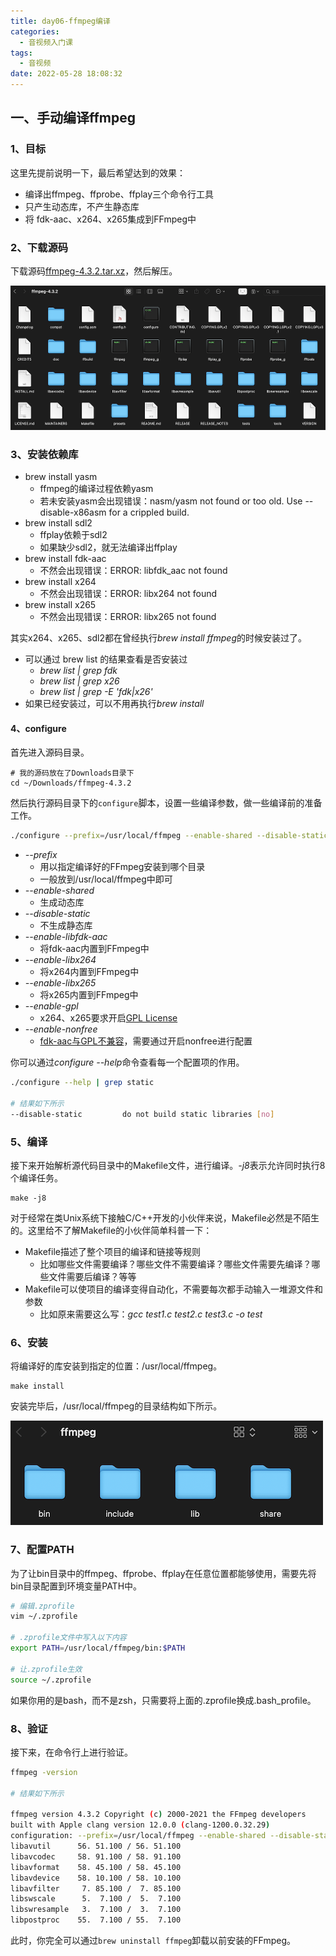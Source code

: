 ```yaml
---
title: day06-ffmpeg编译
categories:
  - 音视频入门课
tags:
  - 音视频
date: 2022-05-28 18:08:32
---
```




## 一、手动编译ffmpeg



### 1、目标

这里先提前说明一下，最后希望达到的效果：

- 编译出ffmpeg、ffprobe、ffplay三个命令行工具
- 只产生动态库，不产生静态库
- 将 fdk-aac、x264、x265集成到FFmpeg中

### 2、下载源码

下载源码[ffmpeg-4.3.2.tar.xz](https://ffmpeg.org/releases/ffmpeg-4.3.2.tar.xz)，然后解压。

![FFmpeg源码结构](day06手动编译ffmpeg/497279-20210410211902005-744008601-20220528181822420.png)



### 3、安装依赖库

- brew install yasm
  - ffmpeg的编译过程依赖yasm
  - 若未安装yasm会出现错误：nasm/yasm not found or too old. Use --disable-x86asm for a crippled build.
- brew install sdl2
  - ffplay依赖于sdl2
  - 如果缺少sdl2，就无法编译出ffplay
- brew install fdk-aac
  - 不然会出现错误：ERROR: libfdk_aac not found
- brew install x264
  - 不然会出现错误：ERROR: libx264 not found
- brew install x265
  - 不然会出现错误：ERROR: libx265 not found

其实x264、x265、sdl2都在曾经执行*brew install ffmpeg*的时候安装过了。

- 可以通过 brew list 的结果查看是否安装过
  - *brew list | grep fdk*
  - *brew list | grep x26*
  - *brew list | grep -E 'fdk|x26'*
- 如果已经安装过，可以不用再执行*brew install*



#### 4、configure

首先进入源码目录。

```SH
# 我的源码放在了Downloads目录下
cd ~/Downloads/ffmpeg-4.3.2
```

然后执行源码目录下的`configure`脚本，设置一些编译参数，做一些编译前的准备工作。

```sh
./configure --prefix=/usr/local/ffmpeg --enable-shared --disable-static --enable-gpl  --enable-nonfree --enable-libfdk-aac --enable-libx264 --enable-libx265
```

- *--prefix*
  - 用以指定编译好的FFmpeg安装到哪个目录
  - 一般放到/usr/local/ffmpeg中即可
- *--enable-shared*
  - 生成动态库
- *--disable-static*
  - 不生成静态库
- *--enable-libfdk-aac*
  - 将fdk-aac内置到FFmpeg中
- *--enable-libx264*
  - 将x264内置到FFmpeg中
- *--enable-libx265*
  - 将x265内置到FFmpeg中
- *--enable-gpl*
  - x264、x265要求开启[GPL License](https://www.gnu.org/licenses/gpl-3.0.html)
- *--enable-nonfree*
  - [fdk-aac与GPL不兼容](https://github.com/FFmpeg/FFmpeg/blob/master/LICENSE.md)，需要通过开启nonfree进行配置

你可以通过*configure --help*命令查看每一个配置项的作用。

```sh
./configure --help | grep static 

# 结果如下所示
--disable-static         do not build static libraries [no]
```



### 5、编译

接下来开始解析源代码目录中的Makefile文件，进行编译。*-j8*表示允许同时执行8个编译任务。

```
make -j8
```

对于经常在类Unix系统下接触C/C++开发的小伙伴来说，Makefile必然是不陌生的。这里给不了解Makefile的小伙伴简单科普一下：

- Makefile描述了整个项目的编译和链接等规则
  - 比如哪些文件需要编译？哪些文件不需要编译？哪些文件需要先编译？哪些文件需要后编译？等等
- Makefile可以使项目的编译变得自动化，不需要每次都手动输入一堆源文件和参数
  - 比如原来需要这么写：*gcc test1.c test2.c test3.c -o test*



### 6、安装

将编译好的库安装到指定的位置：/usr/local/ffmpeg。

```
make install
```

安装完毕后，/usr/local/ffmpeg的目录结构如下所示。



![FFmpeg目录结构](day06手动编译ffmpeg/497279-20210410215351652-254888592.png)



### 7、配置PATH

为了让bin目录中的ffmpeg、ffprobe、ffplay在任意位置都能够使用，需要先将bin目录配置到环境变量PATH中。

```sh
# 编辑.zprofile
vim ~/.zprofile 

# .zprofile文件中写入以下内容
export PATH=/usr/local/ffmpeg/bin:$PATH 

# 让.zprofile生效
source ~/.zprofile
```

如果你用的是bash，而不是zsh，只需要将上面的.zprofile换成.bash_profile。



### 8、验证

接下来，在命令行上进行验证。

```sh
ffmpeg -version 

# 结果如下所示

ffmpeg version 4.3.2 Copyright (c) 2000-2021 the FFmpeg developers
built with Apple clang version 12.0.0 (clang-1200.0.32.29)
configuration: --prefix=/usr/local/ffmpeg --enable-shared --disable-static --enable-gpl --enable-nonfree --enable-libfdk-aac --enable-libx264 --enable-libx265
libavutil      56. 51.100 / 56. 51.100
libavcodec     58. 91.100 / 58. 91.100
libavformat    58. 45.100 / 58. 45.100
libavdevice    58. 10.100 / 58. 10.100
libavfilter     7. 85.100 /  7. 85.100
libswscale      5.  7.100 /  5.  7.100
libswresample   3.  7.100 /  3.  7.100
libpostproc    55.  7.100 / 55.  7.100
```

此时，你完全可以通过`brew uninstall ffmpeg`卸载以前安装的FFmpeg。

